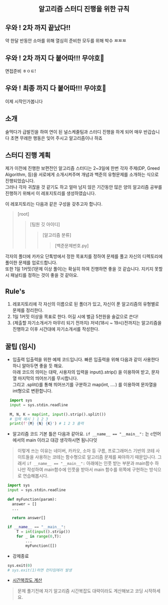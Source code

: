 <h2 align = "center">
  알고리즘 스터디 진행을 위한 규칙
</h2>

## 우와 ! 2차 까지 끝났다!!    
약 한달 반동안 소마를 위해 열심히 준비한 모두를 위해 박수 ㅉㅉㅉ

## 우와 ! 2차 까지 다 붙어따!!! 무야호👐    
면접준비 ㅎㅇㅌ!

## 우와 ! 최종 까지 다 붙어따!!! 무야호👐    
이제 시작인가봅니다

## 소개
술먹다가 급발진을 하여 연이 된 널스케줄팀과 스터디 진행을 하게 되어 매우 반갑습니다
초면 무례한 행동은 잊어 주시고 알고리즘이나 하죠

## 스터디 진행 계획
제가 이전에 진행한 보편전인 알고리즘 스터디는 2~3일에 한번 각자 주제(DP, Greed Algorithm, 등)을 서로에게 소개시켜주며 개념과 백준의 유형문제를 소개하는 식으로 진행되었습니다.   
그러나 각자 귀찮을 것 같기도 하고 얼마 남지 않은 기간동안 많은 양의 알고리즘 공부를 진행하기 위해서 이 레포지토리를 생성하였습니다.    

이 레포지토리는 다음과 같은 구성을 갖추고자 합니다.  

>[root]      
>> [팀원 깃 아이디]  
>>> [알고리즘 분류]      
>>>> [백준문제번호.py]      

  각자의 폴더에 카카오 단톡방에서 정한 목표치를 정하여 문제를 풀고 자신의 디렉토리에 풀이한 문제를 업로드합니다.   
  또한 1일 1커밋(1문제 이상 풀이)는 확실히 하여 진행하면 좋을 것 같습니다. 지키지 못할 시 패널티를 정하는 것이 좋을 것 같아요.
  
  
  ## Rule's
  1. 레포지토리에 각 자신의 이름으로 된 폴더가 있고, 자신이 푼 알고리즘의 유형별로 문제를 정리한다.    
  2. 1일 1커밋 이상을 목표로 한다. 어길 시에 벌금 5천원을 술값으로 쓴다!   
  3. (제출할 자기소개서가 마무리 되기 전까지) 저녁(18시 ~ 19시)전까지는 알고리즘을 진행하고 이후 시간대에 자기소개서를 작성한다.    
  
  
  ## 꿀팁 (임시)
  
  * 입출력
  입출력을 위한 예제 코드입니다. 빠른 입출력을 위해 다음과 같이 사용한다 하니 알아두면 좋을 듯 해요.    
  아래 코드의 의미는 대략, 사용자의 입력을 input().strip() 을 이용하여 받고, 문자열 마지막의 띄어쓰기를 무시합니다.   
  그리고 .split()를 통해 띄어쓰기를 구분하고 map(int, ....) 를 이용하여 문자열을 int형으로 변환합니다.
 ``` python
   import sys 
   input = sys.stdin.readline
   
   M, N, K = map(int, input().strip().split())
   # 입력 예시 ) 1 2 3
   print(f'{M} {N} {K}') # 1 2 3 출력
 ```  
 
 * 알고리즘 코드 기본 틀은 다음과 같아요. ```if __name__ == "__main__":``` 는 c언어에서의 main 이라고 대강 생각하시면 됨니다잇
 > 이렇게 쓰는 이유는 네이버, 카카오, 소마 등 구름, 프로그래머스 기반의 코테 사이트들을 사용하는 코테는 함수형으로 알고리즘 문제를 짜야하기 때문입니다.
 > 그래서 `if __name__ == "__main__":` 아래에는 인풋 받는 부분과 main함수 하나만 작성하여 main함수에 인풋을 받아서 main 함수를 위쪽에 구현하는 방식으로 연습해봅시다.
 ``` python
  import sys
  input = sys.stdin.readline
  
  def myFunction(param):
    answer = []
    ...
    
    return answer[]

  if __name__ == "__main__":
      T = int(input().strip())
      for _ in range(0,T):
          ...
          myFunction([])
 ```
 
 
  * 강제종료
 ```python
  sys.exit(0)
  # sys.exit(1)하면 런타임에러 발생
 ```
 * [시간복잡도 계산](https://life-with-coding.tistory.com/273)
> 문제 풀기전에 자기 알고리즘 시간복잡도 대략이라도 계산해보고 코딩 시작하세요.
